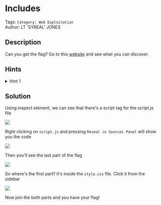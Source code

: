 # Includes

Tags: `Category: Web Exploitation`\
Author: LT 'SYREAL' JONES

## Description

Can you get the flag?
Go to this [website](http://saturn.picoctf.net:59300/) and see what you can discover.

## Hints

<details>
<summary>Hint 1</summary>

Is there more code than what the inspector initially shows?

</details>

## Solution

Using inspect element, we can see that there's a script tag for the script.js file

![](https://i.ibb.co/9sYPw4B/chrome-i-AHrxn-ZJRR.png)

Right clicking on `script.js` and pressing `Reveal in Sources Panel` will show you the code

![](https://i.ibb.co/brmz2Zr/chrome-R8d9-UTw-Pt0.png)

Then you'll see the last part of the flag

![](https://i.ibb.co/FgSmMXC/g-AAt-UEDVgq.png)

So where's the first part? it's inside the `style.css` file. Click it from the sidebar

![](https://i.ibb.co/jbDPTmP/XJQCPDV8-VD.png)

Now join the both parts and you have your flag!
